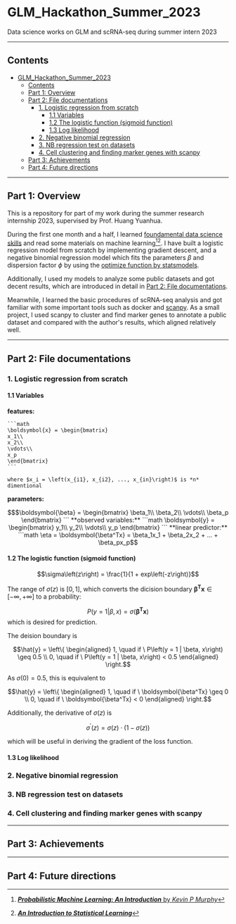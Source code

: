 # GLM_Hackathon_Summer_2023
Data science works on GLM and scRNA-seq during summer intern 2023

---

## Contents
- [GLM\_Hackathon\_Summer\_2023](#glm_hackathon_summer_2023)
  - [Contents](#contents)
  - [Part 1: Overview](#part-1-overview)
  - [Part 2: File documentations](#part-2-file-documentations)
    - [1. Logistic regression from scratch](#1-logistic-regression-from-scratch)
      - [1.1 Variables](#11-variables)
      - [1.2 The logistic function (sigmoid function)](#12-the-logistic-function-sigmoid-function)
      - [1.3 Log likelihood](#13-log-likelihood)
    - [2. Negative binomial regression](#2-negative-binomial-regression)
    - [3. NB regression test on datasets](#3-nb-regression-test-on-datasets)
    - [4. Cell clustering and finding marker genes with scanpy](#4-cell-clustering-and-finding-marker-genes-with-scanpy)
  - [Part 3: Achievements](#part-3-achievements)
  - [Part 4: Future directions](#part-4-future-directions)

---

## Part 1: Overview

This is a repository for part of my work during the summer research internship 2023, supervised by Prof. Huang Yuanhua.

During the first one month and a half, I learned [foundamental data science skills][1] and read some materials on machine learning[^1][^2]. I have built a logistic regression model from scratch by implementing gradient descent, and a negative binomial regression model which fits the parameters $\beta$ and dispersion factor $\phi$ by using the [optimize function by statsmodels][2].

Additionally, I used my models to analyze some public datasets and got decent results, which are introduced in detail in [Part 2: File documentations](#part-2-file-documentations).

Meanwhile, I learned the basic procedures of scRNA-seq analysis and got familiar with some important tools such as docker and [scanpy][3]. As a small project, I used scanpy to cluster and find marker genes to annotate a public dataset and compared with the author's results, which aligned relatively well.


[1]: https://github.com/StatBiomed/GLM-hackathon

[2]: https://docs.scipy.org/doc/scipy/reference/generated/scipy.optimize.minimize.html

[3]: https://scanpy-tutorials.readthedocs.io/en/latest/#

[^1]: [**_Probabilistic Machine Learning: An Introduction_** by *Kevin P Murphy*](https://probml.github.io/pml-book/book1.html)

[^2]: [**_An Introduction to Statistical Learning_**](https://www.statlearning.com)

---

## Part 2: File documentations


### 1. Logistic regression from scratch

#### 1.1 Variables
   
   **features:** 

    ```math
    \boldsymbol{x} = \begin{bmatrix}
    x_1\\
    x_2\\
    \vdots\\
    x_p 
    \end{bmatrix}
    ```

    where $x_i = \left(x_{i1}, x_{i2}, ..., x_{in}\right)$ is *n* dimentional

   **parameters:**

   ```math
   $\boldsymbol{\beta} = \begin{bmatrix}
    \beta_1\\
    \beta_2\\
    \vdots\\
    \beta_p
    \end{bmatrix}
    ```

   **observed variables:**

   ```math
   \boldsymbol{y} = \begin{bmatrix}
    y_1\\
    y_2\\
    \vdots\\
    y_p 
    \end{bmatrix}
    ```
   
   **linear predictor:**

   ```math
   \eta = \boldsymbol{\beta^Tx} = \beta_1x_1 + \beta_2x_2 + ... + \beta_px_p
   ```

#### 1.2 The logistic function (sigmoid function)

   $$\sigma\left(z\right) = \frac{1}{1 + exp\left(-z\right)}$$

  The range of $\sigma\left(z\right)$ is $\left[0, 1\right]$, which converts the dicision boundary $\boldsymbol{\beta^Tx} \in \left[-\infty, +\infty\right]$ to a probability:

  $$P\left(y = 1 | \beta, x\right) = \sigma\left(\boldsymbol{\beta^Tx}\right)$$
  which is desired for prediction.

  The deision boundary is

  ```math
  \hat{y} = \left\{
    \begin{aligned}
    1, \quad if \ P\left(y = 1 | \beta, x\right) \geq 0.5 \\
    0, \quad if \ P\left(y = 1 | \beta, x\right) < 0.5
    \end{aligned}
  \right.
  ```

  As $\sigma\left(0\right) = 0.5$, this is equivalent to 

  ```math
  \hat{y} = \left\{
    \begin{aligned}
    1, \quad if \ \boldsymbol{\beta^Tx} \geq 0 \\
    0, \quad if \ \boldsymbol{\beta^Tx} < 0
    \end{aligned}
  \right.
  ```

  Additionally, the derivative of $\sigma\left(z\right)$ is 

  $$\sigma^\prime\left(z\right) = \sigma\left(z\right) \cdot \left(1 - \sigma\left(z\right)\right) $$

  which will be useful in deriving the gradient of the loss function.

#### 1.3 Log likelihood
  



### 2. Negative binomial regression

### 3. NB regression test on datasets

### 4. Cell clustering and finding marker genes with scanpy
---


## Part 3: Achievements

---

## Part 4: Future directions